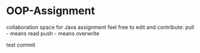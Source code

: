 # OOP-Assignment
collaboration space for Java assignment 
feel free to edit and contribute:
pull - means read
push - means overwrite


test commit
